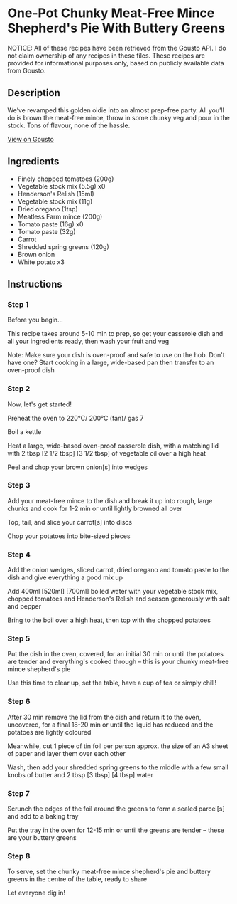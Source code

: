 # One-Pot Chunky Meat-Free Mince Shepherd's Pie With Buttery Greens 

NOTICE: All of these recipes have been retrieved from the Gousto API. I do not claim ownership of any recipes in these files. These recipes are provided for informational purposes only, based on publicly available data from Gousto.

## Description

We’ve revamped this golden oldie into an almost prep-free party. All you’ll do is brown the meat-free mince, throw in some chunky veg and pour in the stock. Tons of flavour, none of the hassle. 

[View on Gousto](https://www.gousto.co.uk/recipes/cookbook/chunky-meat-free-shepherds-pie-with-buttery-greens)

## Ingredients

- Finely chopped tomatoes (200g)
- Vegetable stock mix (5.5g) x0
- Henderson's Relish (15ml)
- Vegetable stock mix (11g)
- Dried oregano (1tsp)
- Meatless Farm mince (200g)
- Tomato paste (16g) x0
- Tomato paste (32g)
- Carrot
- Shredded spring greens (120g)
- Brown onion
- White potato x3

## Instructions


### Step 1

Before you begin...

This recipe takes around 5-10 min  to prep, so get your casserole dish and all your ingredients ready, then wash your fruit and veg

Note: Make sure your dish is oven-proof and safe to use on the hob. Don't have one? Start cooking in a large, wide-based pan then transfer to an oven-proof dish


### Step 2

Now, let's get started!

Preheat the oven to 220°C/ 200°C (fan)/ gas 7

Boil a kettle

Heat a large, wide-based oven-proof casserole dish, with a matching lid with 2 tbsp <span class="text-purple">[2 1/2 tbsp]</span> <span class="text-danger">[3 1/2 tbsp]</span> of vegetable oil over a high heat

Peel and chop your brown onion[s] into wedges


### Step 3

Add your meat-free mince to the dish and break it up into rough, large chunks and cook for 1-2 min or until lightly browned all over

Top, tail, and slice your carrot[s] into discs

Chop your potatoes into bite-sized pieces


### Step 4

Add the onion wedges, sliced carrot, dried oregano and tomato paste to the dish and give everything a good mix up

Add 400ml <span class="text-purple">[520ml]</span> <span class="text-danger">[700ml]</span> boiled water with your vegetable stock mix, chopped tomatoes and Henderson's Relish and season generously with salt and pepper

Bring to the boil over a high heat, then top with the chopped potatoes


### Step 5

Put the dish in the oven, covered, for an initial 30 min or until the potatoes are tender and everything's cooked through – this is your chunky meat-free mince shepherd's pie

Use this time to clear up, set the table, have a cup of tea or simply chill!


### Step 6

After 30 min remove the lid from the dish and return it to the oven, uncovered, for a final 18-20 min or until the liquid has reduced and the potatoes are lightly coloured

Meanwhile, cut 1<span class="text-danger"> </span>piece of tin foil per person approx. the size of an A3 sheet of paper and layer them over each other

Wash, then add your shredded spring greens to the middle with a few small knobs of butter and 2 tbsp <span class="text-purple">[3 tbsp]</span> <span class="text-danger">[4 tbsp]</span> water


### Step 7

Scrunch the edges of the foil around the greens to form a sealed parcel[s]<span class="text-danger"> </span>and add to a baking tray

Put the tray in the oven for 12-15 min or until the greens are tender – these are your buttery greens

### Step 8

To serve, set the chunky meat-free mince shepherd's pie and buttery greens in the centre of the table, ready to share

Let everyone dig in!

